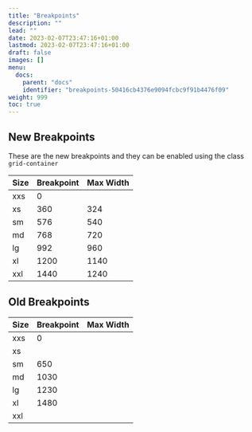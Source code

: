 ```yaml
---
title: "Breakpoints"
description: ""
lead: ""
date: 2023-02-07T23:47:16+01:00
lastmod: 2023-02-07T23:47:16+01:00
draft: false
images: []
menu:
  docs:
    parent: "docs"
    identifier: "breakpoints-50416cb4376e9094fcbc9f91b4476f09"
weight: 999
toc: true
---
```


## New Breakpoints

These are the new breakpoints and they can be enabled using the class `grid-container`

| Size | Breakpoint | Max Width |
|:---- |:---------- |:--------- |
| xxs  | 0          |           |
| xs   | 360        | 324       |
| sm   | 576        | 540       |
| md   | 768        | 720       |
| lg   | 992        | 960       |
| xl   | 1200       | 1140      |
| xxl  | 1440       | 1240      |

## Old Breakpoints

| Size | Breakpoint | Max Width |
| ---- | ---------- | --------- |
| xxs  | 0          |           |
| xs   |            |           |
| sm   | 650        |           |
| md   | 1030       |           |
| lg   | 1230       |           |
| xl   | 1480       |           |
| xxl  |            |           |
